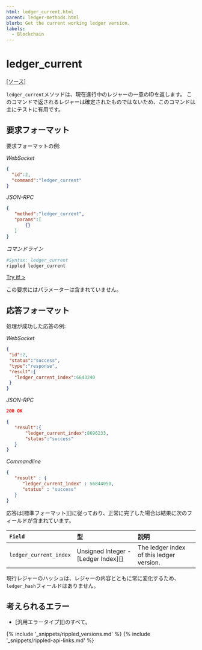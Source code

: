 ```yaml
---
html: ledger_current.html
parent: ledger-methods.html
blurb: Get the current working ledger version.
labels:
  - Blockchain
---
```


# ledger_current
[[ソース]](https://github.com/ripple/rippled/blob/master/src/ripple/rpc/handlers/LedgerCurrent.cpp "Source")

`ledger_current`メソッドは、現在進行中のレジャーの一意のIDを返します。 このコマンドで返されるレジャーは確定されたものではないため、このコマンドは主にテストに有用です。

## 要求フォーマット

要求フォーマットの例:

<!-- MULTICODE_BLOCK_START -->

*WebSocket*

```json
{
  "id":2,
  "command":"ledger_current"
}
```

*JSON-RPC*

```json
{
   "method":"ledger_current",
   "params":[
       {}
   ]
}
```

*コマンドライン*

```sh
#Syntax: ledger_current
rippled ledger_current
```

<!-- MULTICODE_BLOCK_END -->

[Try it! >](websocket-api-tool.html#ledger_current)

この要求にはパラメーターは含まれていません。


## 応答フォーマット
処理が成功した応答の例:

<!-- MULTICODE_BLOCK_START -->

*WebSocket*

```json
{
 "id":2,
 "status":"success",
 "type":"response",
 "result":{
   "ledger_current_index":6643240
 }
}
```

*JSON-RPC*

```json
200 OK

{
   "result":{
       "ledger_current_index":8696233,
       "status":"success"
   }
}
```

*Commandline*

```json
{
   "result" : {
      "ledger_current_index" : 56844050,
      "status" : "success"
   }
}
```

<!-- MULTICODE_BLOCK_END -->

応答は\[標準フォーマット\]\[\]に従っており、正常に完了した場合は結果に次のフィールドが含まれています。

| `Field`                | 型                                       | 説明                                       |
|:---------------------- |:--------------------------------------- |:---------------------------------------- |
| `ledger_current_index` | Unsigned Integer - \[Ledger Index\]\[\] | The ledger index of this ledger version. |

現行レジャーのハッシュは、レジャーの内容とともに常に変化するため、`ledger_hash`フィールドはありません。

## 考えられるエラー

* \[汎用エラータイプ\]\[\]のすべて。


{% include '_snippets/rippled_versions.md' %}
{% include '_snippets/rippled-api-links.md' %}
